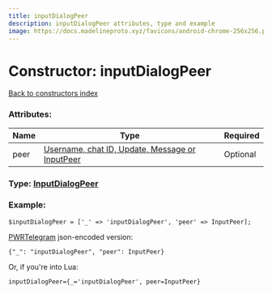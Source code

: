 ```yaml
---
title: inputDialogPeer
description: inputDialogPeer attributes, type and example
image: https://docs.madelineproto.xyz/favicons/android-chrome-256x256.png
---
```

# Constructor: inputDialogPeer  
[Back to constructors index](index.md)



### Attributes:

| Name     |    Type       | Required |
|----------|---------------|----------|
|peer|[Username, chat ID, Update, Message or InputPeer](../types/InputPeer.md) | Optional|



### Type: [InputDialogPeer](../types/InputDialogPeer.md)


### Example:

```
$inputDialogPeer = ['_' => 'inputDialogPeer', 'peer' => InputPeer];
```  

[PWRTelegram](https://pwrtelegram.xyz) json-encoded version:

```
{"_": "inputDialogPeer", "peer": InputPeer}
```


Or, if you're into Lua:  


```
inputDialogPeer={_='inputDialogPeer', peer=InputPeer}

```


